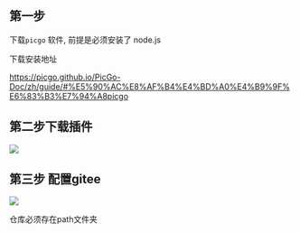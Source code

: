 

## 第一步

下载`picgo` 软件, 前提是必须安装了 node.js

下载安装地址

https://picgo.github.io/PicGo-Doc/zh/guide/#%E5%90%AC%E8%AF%B4%E4%BD%A0%E4%B9%9F%E6%83%B3%E7%94%A8picgo



## 第二步下载插件

![](https://gitee.com/panda_soft/note_images/raw/master/path/20210416163956.png)

## 第三步 配置gitee

![](https://gitee.com/panda_soft/note_images/raw/master/path/20210416164034.png)

仓库必须存在path文件夹